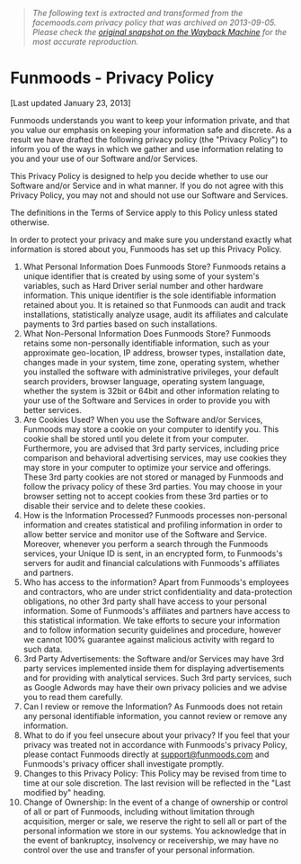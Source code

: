 > *The following text is extracted and transformed from the facemoods.com privacy policy that was archived on 2013-09-05. Please check the [original snapshot on the Wayback Machine](https://web.archive.org/web/20130905132235id_/http%3A//funmoods.com/privacy) for the most accurate reproduction.*

# Funmoods - Privacy Policy

[Last updated January 23, 2013]

Funmoods understands you want to keep your information private, and that you value our emphasis on keeping your information safe and discrete. As a result we have drafted the following privacy policy (the "Privacy Policy") to inform you of the ways in which we gather and use information relating to you and your use of our Software and/or Services.

This Privacy Policy is designed to help you decide whether to use our Software and/or Service and in what manner. If you do not agree with this Privacy Policy, you may not and should not use our Software and Services.

The definitions in the Terms of Service apply to this Policy unless stated otherwise.

In order to protect your privacy and make sure you understand exactly what information is stored about you, Funmoods has set up this Privacy Policy. 

  1. What Personal Information Does Funmoods Store? Funmoods retains a unique identifier that is created by using some of your system's variables, such as Hard Driver serial number and other hardware information. This unique identifier is the sole identifiable information retained about you. It is retained so that Funmoods can audit and track installations, statistically analyze usage, audit its affiliates and calculate payments to 3rd parties based on such installations.
  2. What Non-Personal Information Does Funmoods Store? Funmoods retains some non-personally identifiable information, such as your approximate geo-location, IP address, browser types, installation date, changes made in your system, time zone, operating system, whether you installed the software with administrative privileges, your default search providers, browser language, operating system language, whether the system is 32bit or 64bit and other information relating to your use of the Software and Services in order to provide you with better services.
  3. Are Cookies Used? When you use the Software and/or Services, Funmoods may store a cookie on your computer to identify you. This cookie shall be stored until you delete it from your computer. Furthermore, you are advised that 3rd party services, including price comparison and behavioral advertising services, may use cookies they may store in your computer to optimize your service and offerings. These 3rd party cookies are not stored or managed by Funmoods and follow the privacy policy of these 3rd parties. You may choose in your browser setting not to accept cookies from these 3rd parties or to disable their service and to delete these cookies.
  4. How is the Information Processed? Funmoods processes non-personal information and creates statistical and profiling information in order to allow better service and monitor use of the Software and Service. Moreover, whenever you perform a search through the Funmoods services, your Unique ID is sent, in an encrypted form, to Funmoods's servers for audit and financial calculations with Funmoods's affiliates and partners.
  5. Who has access to the information? Apart from Funmoods's employees and contractors, who are under strict confidentiality and data-protection obligations, no other 3rd party shall have access to your personal information. Some of Funmoods's affiliates and partners have access to this statistical information. We take efforts to secure your information and to follow information security guidelines and procedure, however we cannot 100% guarantee against malicious activity with regard to such data. 
  6. 3rd Party Advertisements: the Software and/or Services may have 3rd party services implemented inside them for displaying advertisements and for providing with analytical services. Such 3rd party services, such as Google Adwords may have their own privacy policies and we advise you to read them carefully.
  7. Can I review or remove the Information? As Funmoods does not retain any personal identifiable information, you cannot review or remove any information.
  8. What to do if you feel unsecure about your privacy? If you feel that your privacy was treated not in accordance with Funmoods's privacy Policy, please contact Funmoods directly at support@funmoods.com and Funmoods's privacy officer shall investigate promptly.
  9. Changes to this Privacy Policy: This Policy may be revised from time to time at our sole discretion. The last revision will be reflected in the "Last modified by" heading.
  10. Change of Ownership: In the event of a change of ownership or control of all or part of Funmoods, including without limitation through acquisition, merger or sale, we reserve the right to sell all or part of the personal information we store in our systems.
You acknowledge that in the event of bankruptcy, insolvency or receivership, we may have no control over the use and transfer of your personal information. 

